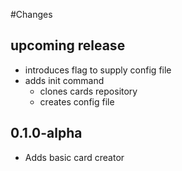 #Changes

## upcoming release

* introduces flag to supply config file
* adds init command
  * clones cards repository
  * creates config file

## 0.1.0-alpha

* Adds basic card creator
